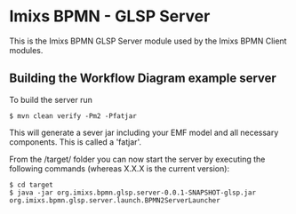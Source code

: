 # Imixs BPMN - GLSP Server

This is the Imixs BPMN GLSP Server module used by the Imixs BPMN Client modules. 

## Building the Workflow Diagram example server

To build the server run 

	$ mvn clean verify -Pm2 -Pfatjar

This will generate a sever jar including your EMF model and all necessary components. This is called a 'fatjar'. 

From the /target/ folder you can now start the server by executing the following commands (whereas X.X.X is the current version):

	$ cd target
	$ java -jar org.imixs.bpmn.glsp.server-0.0.1-SNAPSHOT-glsp.jar org.imixs.bpmn.glsp.server.launch.BPMN2ServerLauncher

